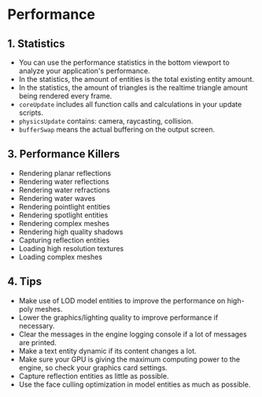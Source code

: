 # Performance

## 1. Statistics

- You can use the performance statistics in the bottom viewport to analyze your application's performance.
- In the statistics, the amount of entities is the total existing entity amount.
- In the statistics, the amount of triangles is the realtime triangle amount being rendered every frame.
- `coreUpdate` includes all function calls and calculations in your update scripts.
- `physicsUpdate` contains: camera, raycasting, collision.
- `bufferSwap` means the actual buffering on the output screen.

## 3. Performance Killers

- Rendering planar reflections
- Rendering water reflections
- Rendering water refractions
- Rendering water waves
- Rendering pointlight entities
- Rendering spotlight entities
- Rendering complex meshes
- Rendering high quality shadows
- Capturing reflection entities
- Loading high resolution textures
- Loading complex meshes

## 4. Tips

- Make use of LOD model entities to improve the performance on high-poly meshes.
- Lower the graphics/lighting quality to improve performance if necessary.
- Clear the messages in the engine logging console if a lot of messages are printed.
- Make a text entity dynamic if its content changes a lot.
- Make sure your GPU is giving the maximum computing power to the engine, so check your graphics card settings.
- Capture reflection entities as little as possible.
- Use the face culling optimization in model entities as much as possible.
